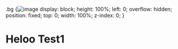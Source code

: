 .bg {![image](https://user-images.githubusercontent.com/102704355/161384662-9d289f9f-ede3-4348-a53e-2c08a2847279.png)
  display: block;
	height: 100%;
	left: 0;
	overflow: hidden;
	position: fixed;
	top: 0;
	width: 100%;
	z-index: 0;
}

# Heloo Test1
